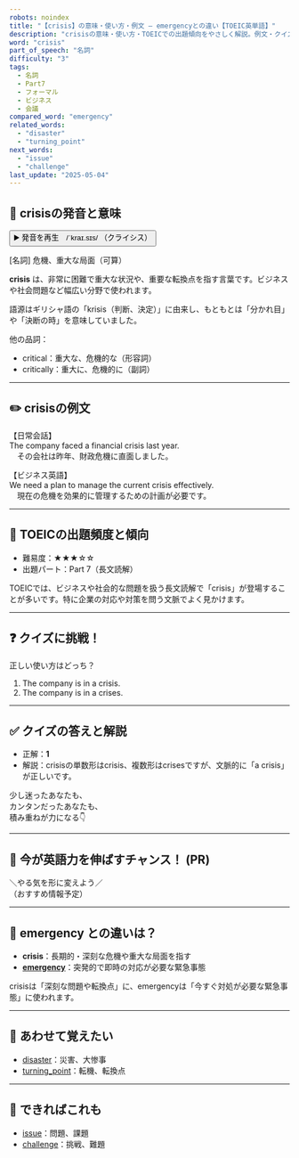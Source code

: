 ```yaml
---
robots: noindex
title: "【crisis】の意味・使い方・例文 ― emergencyとの違い【TOEIC英単語】"
description: "crisisの意味・使い方・TOEICでの出題傾向をやさしく解説。例文・クイズ付きでemergencyとの違いもわかりやすく学べます。"
word: "crisis"
part_of_speech: "名詞"
difficulty: "3"
tags:
  - 名詞
  - Part7
  - フォーマル
  - ビジネス
  - 会議
compared_word: "emergency"
related_words:
  - "disaster"
  - "turning_point"
next_words:
  - "issue"
  - "challenge"
last_update: "2025-05-04"
---
```


## 🔰 crisisの発音と意味

<button class="play-audio" onclick="playTTS('crisis')">
  <span class="play-audio-main">
    ▶️ 発音を再生　/ˈkraɪ.sɪs/
  </span>
  <span class="play-audio-sub">
    （クライシス）
  </span>
</button>

[名詞] 危機、重大な局面（可算）

**crisis** は、非常に困難で重大な状況や、重要な転換点を指す言葉です。ビジネスや社会問題など幅広い分野で使われます。

語源はギリシャ語の「krisis（判断、決定）」に由来し、もともとは「分かれ目」や「決断の時」を意味していました。

他の品詞：  
- critical：重大な、危機的な（形容詞）
- critically：重大に、危機的に（副詞）

---

## ✏️ crisisの例文

【日常会話】  
The company faced a financial crisis last year.  
　その会社は昨年、財政危機に直面しました。

【ビジネス英語】  
We need a plan to manage the current crisis effectively.  
　現在の危機を効果的に管理するための計画が必要です。

---

## 🎯 TOEICの出題頻度と傾向

- 難易度：★★★☆☆
- 出題パート：Part 7（長文読解）

TOEICでは、ビジネスや社会的な問題を扱う長文読解で「crisis」が登場することが多いです。特に企業の対応や対策を問う文脈でよく見かけます。

---

## ❓ クイズに挑戦！

正しい使い方はどっち？

1. The company is in a crisis.  
2. The company is in a crises.

---

## ✅ クイズの答えと解説

- 正解：**1**
- 解説：crisisの単数形はcrisis、複数形はcrisesですが、文脈的に「a crisis」が正しいです。

少し迷ったあなたも、  
カンタンだったあなたも、  
積み重ねが力になる👇️

---

## 🚀 今が英語力を伸ばすチャンス！ (PR)

<div class="info-center">
＼やる気を形に変えよう／<br>  
（おすすめ情報予定）
</div>

---

## 🤔  emergency との違いは？

- **crisis**：長期的・深刻な危機や重大な局面を指す
- **[emergency](/emergency)**：突発的で即時の対応が必要な緊急事態

crisisは「深刻な問題や転換点」に、emergencyは「今すぐ対処が必要な緊急事態」に使われます。

---

## 🧩 あわせて覚えたい

- [disaster](/disaster)：災害、大惨事
- [turning_point](/turning_point)：転機、転換点

---

## 📖 できればこれも

- [issue](/issue)：問題、課題
- [challenge](/challenge)：挑戦、難題

<!-- cvid: aid47_bid12 -->
